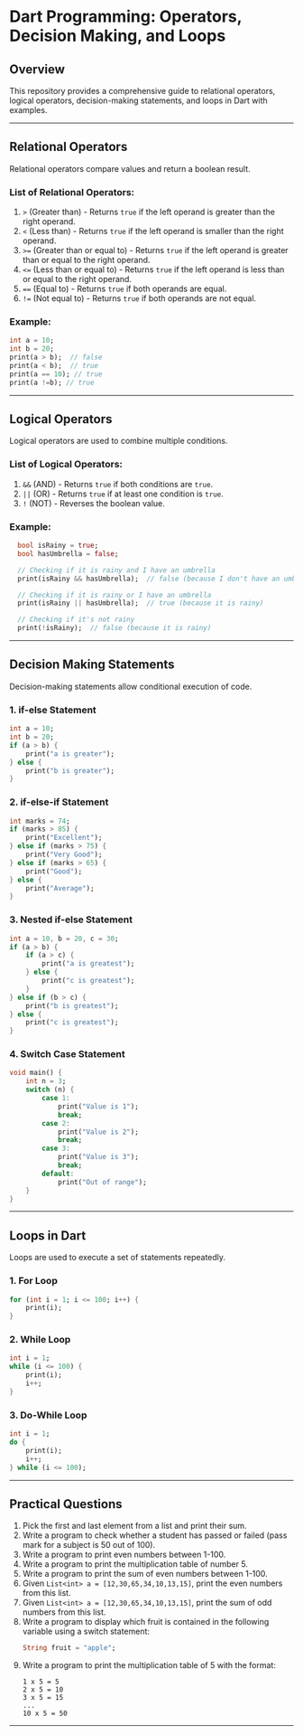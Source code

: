 # Dart Programming: Operators, Decision Making, and Loops

## Overview
This repository provides a comprehensive guide to relational operators, logical operators, decision-making statements, and loops in Dart with examples.

---
## **Relational Operators**
Relational operators compare values and return a boolean result.

### **List of Relational Operators:**
1. `>` (Greater than) - Returns `true` if the left operand is greater than the right operand.
2. `<` (Less than) - Returns `true` if the left operand is smaller than the right operand.
3. `>=` (Greater than or equal to) - Returns `true` if the left operand is greater than or equal to the right operand.
4. `<=` (Less than or equal to) - Returns `true` if the left operand is less than or equal to the right operand.
5. `==` (Equal to) - Returns `true` if both operands are equal.
6. `!=` (Not equal to) - Returns `true` if both operands are not equal.

### **Example:**
```dart
int a = 10;
int b = 20;
print(a > b);  // false
print(a < b);  // true
print(a == 10); // true
print(a !=b); // true
```

---
## **Logical Operators**
Logical operators are used to combine multiple conditions.

### **List of Logical Operators:**
1. `&&` (AND) - Returns `true` if both conditions are `true`.
2. `||` (OR) - Returns `true` if at least one condition is `true`.
3. `!` (NOT) - Reverses the boolean value.

### **Example:**
```dart
  bool isRainy = true;
  bool hasUmbrella = false;

  // Checking if it is rainy and I have an umbrella
  print(isRainy && hasUmbrella);  // false (because I don't have an umbrella)

  // Checking if it is rainy or I have an umbrella
  print(isRainy || hasUmbrella);  // true (because it is rainy)

  // Checking if it's not rainy
  print(!isRainy);  // false (because it is rainy)
```

---
## **Decision Making Statements**
Decision-making statements allow conditional execution of code.

### **1. if-else Statement**
```dart
int a = 10;
int b = 20;
if (a > b) {
    print("a is greater");
} else {
    print("b is greater");
}
```

### **2. if-else-if Statement**
```dart
int marks = 74;
if (marks > 85) {
    print("Excellent");
} else if (marks > 75) {
    print("Very Good");
} else if (marks > 65) {
    print("Good");
} else {
    print("Average");
}
```

### **3. Nested if-else Statement**
```dart
int a = 10, b = 20, c = 30;
if (a > b) {
    if (a > c) {
        print("a is greatest");
    } else {
        print("c is greatest");
    }
} else if (b > c) {
    print("b is greatest");
} else {
    print("c is greatest");
}
```

### **4. Switch Case Statement**
```dart
void main() {
    int n = 3;
    switch (n) {
        case 1:
            print("Value is 1");
            break;
        case 2:
            print("Value is 2");
            break;
        case 3:
            print("Value is 3");
            break;
        default:
            print("Out of range");
    }
}
```

---
## **Loops in Dart**
Loops are used to execute a set of statements repeatedly.

### **1. For Loop**
```dart
for (int i = 1; i <= 100; i++) {
    print(i);
}
```

### **2. While Loop**
```dart
int i = 1;
while (i <= 100) {
    print(i);
    i++;
}
```

### **3. Do-While Loop**
```dart
int i = 1;
do {
    print(i);
    i++;
} while (i <= 100);
```

---
## **Practical Questions**
1. Pick the first and last element from a list and print their sum.
2. Write a program to check whether a student has passed or failed (pass mark for a subject is 50 out of 100).
3. Write a program to print even numbers between 1-100.
4. Write a program to print the multiplication table of number 5.
5. Write a program to print the sum of even numbers between 1-100.
6. Given `List<int> a = [12,30,65,34,10,13,15]`, print the even numbers from this list.
7. Given `List<int> a = [12,30,65,34,10,13,15]`, print the sum of odd numbers from this list.
8. Write a program to display which fruit is contained in the following variable using a switch statement:
   ```dart
   String fruit = "apple";
   ```
9. Write a program to print the multiplication table of 5 with the format:
   ```
   1 x 5 = 5
   2 x 5 = 10
   3 x 5 = 15
   ...
   10 x 5 = 50
   ```

---
